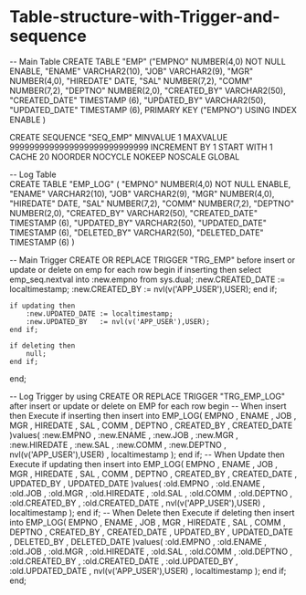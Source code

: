 # Table-structure-with-Trigger-and-sequence

-- Main Table 
CREATE TABLE  "EMP" 
   ("EMPNO" NUMBER(4,0) NOT NULL ENABLE, 
	"ENAME" VARCHAR2(10), 
	"JOB" VARCHAR2(9), 
	"MGR" NUMBER(4,0), 
	"HIREDATE" DATE, 
	"SAL" NUMBER(7,2), 
	"COMM" NUMBER(7,2), 
	"DEPTNO" NUMBER(2,0), 
	"CREATED_BY" VARCHAR2(50), 
	"CREATED_DATE" TIMESTAMP (6), 
	"UPDATED_BY" VARCHAR2(50), 
	"UPDATED_DATE" TIMESTAMP (6), 
	 PRIMARY KEY ("EMPNO")
  USING INDEX  ENABLE
   )

CREATE SEQUENCE   "SEQ_EMP"  MINVALUE 1 MAXVALUE 9999999999999999999999999999 INCREMENT BY 1 START WITH 1 CACHE 20 NOORDER  NOCYCLE  NOKEEP  NOSCALE  GLOBAL

-- Log Table   
CREATE TABLE  "EMP_LOG" 
   (	"EMPNO" NUMBER(4,0) NOT NULL ENABLE, 
	"ENAME" VARCHAR2(10), 
	"JOB" VARCHAR2(9), 
	"MGR" NUMBER(4,0), 
	"HIREDATE" DATE, 
	"SAL" NUMBER(7,2), 
	"COMM" NUMBER(7,2), 
	"DEPTNO" NUMBER(2,0), 
	"CREATED_BY" VARCHAR2(50), 
	"CREATED_DATE" TIMESTAMP (6), 
	"UPDATED_BY" VARCHAR2(50), 
	"UPDATED_DATE" TIMESTAMP (6), 
	"DELETED_BY" VARCHAR2(50), 
	"DELETED_DATE" TIMESTAMP (6)
   )

-- Main Trigger
CREATE OR REPLACE TRIGGER  "TRG_EMP" 
before insert or update or delete on emp
for each row
begin
    if inserting then
        select emp_seq.nextval into :new.empno from sys.dual;
        :new.CREATED_DATE := localtimestamp;
        :new.CREATED_BY   := nvl(v('APP_USER'),USER);
    end if;
	
    if updating then
        :new.UPDATED_DATE := localtimestamp;
        :new.UPDATED_BY   := nvl(v('APP_USER'),USER);
    end if;
	
    if deleting then
        null;
    end if;
end;


-- Log Trigger by using 
CREATE OR REPLACE TRIGGER  "TRG_EMP_LOG" 
after insert or update or delete
on EMP
for each row 
begin
-- When insert then Execute
    if inserting then
        insert into EMP_LOG(
              EMPNO
            , ENAME
            , JOB
            , MGR
            , HIREDATE
            , SAL
            , COMM
            , DEPTNO
            , CREATED_BY
            , CREATED_DATE
        )values(
              :new.EMPNO
            , :new.ENAME
            , :new.JOB
            , :new.MGR
            , :new.HIREDATE
            , :new.SAL
            , :new.COMM
            , :new.DEPTNO
            , nvl(v('APP_USER'),USER)
            , localtimestamp
        );
    end if;
-- When Update then Execute
    if updating then
        insert into EMP_LOG(
              EMPNO
            , ENAME
            , JOB
            , MGR
            , HIREDATE
            , SAL
            , COMM
            , DEPTNO
            , CREATED_BY
            , CREATED_DATE
            , UPDATED_BY
            , UPDATED_DATE
        )values(
              :old.EMPNO
            , :old.ENAME
            , :old.JOB
            , :old.MGR
            , :old.HIREDATE
            , :old.SAL
            , :old.COMM
            , :old.DEPTNO
            , :old.CREATED_BY
            , :old.CREATED_DATE
            , nvl(v('APP_USER'),USER)
            , localtimestamp
        );
    end if;
-- When Delete then Execute
    if deleting then
        insert into EMP_LOG(
              EMPNO
            , ENAME
            , JOB
            , MGR
            , HIREDATE
            , SAL
            , COMM
            , DEPTNO
            , CREATED_BY
            , CREATED_DATE
            , UPDATED_BY
            , UPDATED_DATE
            , DELETED_BY
            , DELETED_DATE
        )values(
              :old.EMPNO
            , :old.ENAME
            , :old.JOB
            , :old.MGR
            , :old.HIREDATE
            , :old.SAL
            , :old.COMM
            , :old.DEPTNO
            , :old.CREATED_BY
            , :old.CREATED_DATE
            , :old.UPDATED_BY
            , :old.UPDATED_DATE
            , nvl(v('APP_USER'),USER)
            , localtimestamp
        );
    end if;
end;
